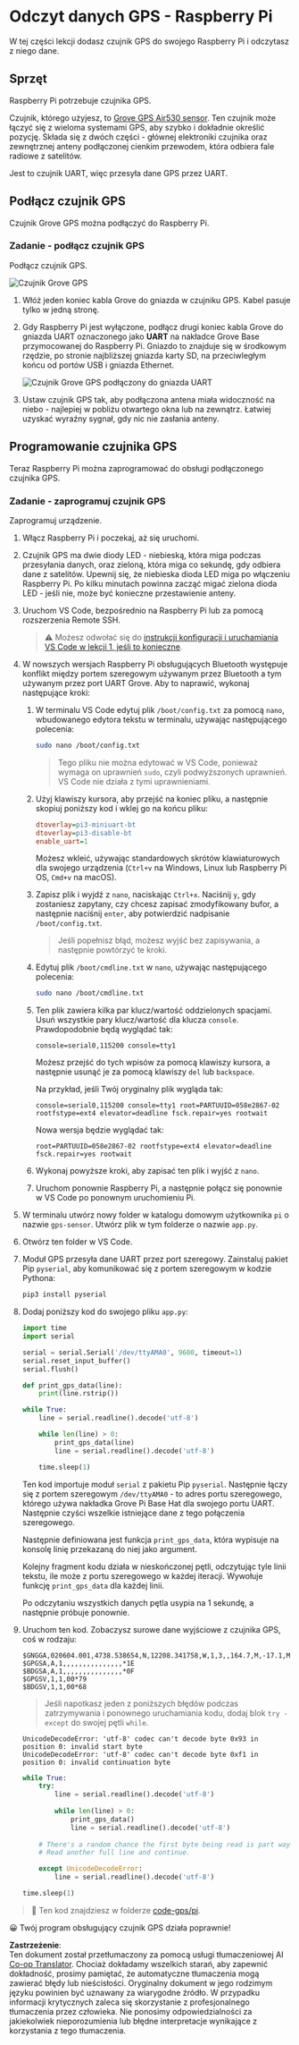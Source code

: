 <!--
CO_OP_TRANSLATOR_METADATA:
{
  "original_hash": "3b2448c7ab4e9673e77e35a50c5e350d",
  "translation_date": "2025-08-26T07:32:57+00:00",
  "source_file": "3-transport/lessons/1-location-tracking/pi-gps-sensor.md",
  "language_code": "pl"
}
-->
# Odczyt danych GPS - Raspberry Pi

W tej części lekcji dodasz czujnik GPS do swojego Raspberry Pi i odczytasz z niego dane.

## Sprzęt

Raspberry Pi potrzebuje czujnika GPS.

Czujnik, którego użyjesz, to [Grove GPS Air530 sensor](https://www.seeedstudio.com/Grove-GPS-Air530-p-4584.html). Ten czujnik może łączyć się z wieloma systemami GPS, aby szybko i dokładnie określić pozycję. Składa się z dwóch części - głównej elektroniki czujnika oraz zewnętrznej anteny podłączonej cienkim przewodem, która odbiera fale radiowe z satelitów.

Jest to czujnik UART, więc przesyła dane GPS przez UART.

## Podłącz czujnik GPS

Czujnik Grove GPS można podłączyć do Raspberry Pi.

### Zadanie - podłącz czujnik GPS

Podłącz czujnik GPS.

![Czujnik Grove GPS](../../../../../translated_images/grove-gps-sensor.247943bf69b03f0d1820ef6ed10c587f9b650e8db55b936851c92412180bd3e2.pl.png)

1. Włóż jeden koniec kabla Grove do gniazda w czujniku GPS. Kabel pasuje tylko w jedną stronę.

1. Gdy Raspberry Pi jest wyłączone, podłącz drugi koniec kabla Grove do gniazda UART oznaczonego jako **UART** na nakładce Grove Base przymocowanej do Raspberry Pi. Gniazdo to znajduje się w środkowym rzędzie, po stronie najbliższej gniazda karty SD, na przeciwległym końcu od portów USB i gniazda Ethernet.

    ![Czujnik Grove GPS podłączony do gniazda UART](../../../../../translated_images/pi-gps-sensor.1f99ee2b2f6528915047ec78967bd362e0e4ee0ed594368a3837b9cf9cdaca64.pl.png)

1. Ustaw czujnik GPS tak, aby podłączona antena miała widoczność na niebo - najlepiej w pobliżu otwartego okna lub na zewnątrz. Łatwiej uzyskać wyraźny sygnał, gdy nic nie zasłania anteny.

## Programowanie czujnika GPS

Teraz Raspberry Pi można zaprogramować do obsługi podłączonego czujnika GPS.

### Zadanie - zaprogramuj czujnik GPS

Zaprogramuj urządzenie.

1. Włącz Raspberry Pi i poczekaj, aż się uruchomi.

1. Czujnik GPS ma dwie diody LED - niebieską, która miga podczas przesyłania danych, oraz zieloną, która miga co sekundę, gdy odbiera dane z satelitów. Upewnij się, że niebieska dioda LED miga po włączeniu Raspberry Pi. Po kilku minutach powinna zacząć migać zielona dioda LED - jeśli nie, może być konieczne przestawienie anteny.

1. Uruchom VS Code, bezpośrednio na Raspberry Pi lub za pomocą rozszerzenia Remote SSH.

    > ⚠️ Możesz odwołać się do [instrukcji konfiguracji i uruchamiania VS Code w lekcji 1, jeśli to konieczne](../../../1-getting-started/lessons/1-introduction-to-iot/pi.md).

1. W nowszych wersjach Raspberry Pi obsługujących Bluetooth występuje konflikt między portem szeregowym używanym przez Bluetooth a tym używanym przez port UART Grove. Aby to naprawić, wykonaj następujące kroki:

    1. W terminalu VS Code edytuj plik `/boot/config.txt` za pomocą `nano`, wbudowanego edytora tekstu w terminalu, używając następującego polecenia:

        ```sh
        sudo nano /boot/config.txt
        ```

        > Tego pliku nie można edytować w VS Code, ponieważ wymaga on uprawnień `sudo`, czyli podwyższonych uprawnień. VS Code nie działa z tymi uprawnieniami.

    1. Użyj klawiszy kursora, aby przejść na koniec pliku, a następnie skopiuj poniższy kod i wklej go na końcu pliku:

        ```ini
        dtoverlay=pi3-miniuart-bt
        dtoverlay=pi3-disable-bt
        enable_uart=1
        ```

        Możesz wkleić, używając standardowych skrótów klawiaturowych dla swojego urządzenia (`Ctrl+v` na Windows, Linux lub Raspberry Pi OS, `Cmd+v` na macOS).

    1. Zapisz plik i wyjdź z `nano`, naciskając `Ctrl+x`. Naciśnij `y`, gdy zostaniesz zapytany, czy chcesz zapisać zmodyfikowany bufor, a następnie naciśnij `enter`, aby potwierdzić nadpisanie `/boot/config.txt`.

        > Jeśli popełnisz błąd, możesz wyjść bez zapisywania, a następnie powtórzyć te kroki.

    1. Edytuj plik `/boot/cmdline.txt` w `nano`, używając następującego polecenia:

        ```sh
        sudo nano /boot/cmdline.txt
        ```

    1. Ten plik zawiera kilka par klucz/wartość oddzielonych spacjami. Usuń wszystkie pary klucz/wartość dla klucza `console`. Prawdopodobnie będą wyglądać tak:

        ```output
        console=serial0,115200 console=tty1 
        ```

        Możesz przejść do tych wpisów za pomocą klawiszy kursora, a następnie usunąć je za pomocą klawiszy `del` lub `backspace`.

        Na przykład, jeśli Twój oryginalny plik wygląda tak:

        ```output
        console=serial0,115200 console=tty1 root=PARTUUID=058e2867-02 rootfstype=ext4 elevator=deadline fsck.repair=yes rootwait
        ```

        Nowa wersja będzie wyglądać tak:

        ```output
        root=PARTUUID=058e2867-02 rootfstype=ext4 elevator=deadline fsck.repair=yes rootwait
        ```

    1. Wykonaj powyższe kroki, aby zapisać ten plik i wyjść z `nano`.

    1. Uruchom ponownie Raspberry Pi, a następnie połącz się ponownie w VS Code po ponownym uruchomieniu Pi.

1. W terminalu utwórz nowy folder w katalogu domowym użytkownika `pi` o nazwie `gps-sensor`. Utwórz plik w tym folderze o nazwie `app.py`.

1. Otwórz ten folder w VS Code.

1. Moduł GPS przesyła dane UART przez port szeregowy. Zainstaluj pakiet Pip `pyserial`, aby komunikować się z portem szeregowym w kodzie Pythona:

    ```sh
    pip3 install pyserial
    ```

1. Dodaj poniższy kod do swojego pliku `app.py`:

    ```python
    import time
    import serial
    
    serial = serial.Serial('/dev/ttyAMA0', 9600, timeout=1)
    serial.reset_input_buffer()
    serial.flush()
    
    def print_gps_data(line):
        print(line.rstrip())
    
    while True:
        line = serial.readline().decode('utf-8')
    
        while len(line) > 0:
            print_gps_data(line)
            line = serial.readline().decode('utf-8')
    
        time.sleep(1)
    ```

    Ten kod importuje moduł `serial` z pakietu Pip `pyserial`. Następnie łączy się z portem szeregowym `/dev/ttyAMA0` - to adres portu szeregowego, którego używa nakładka Grove Pi Base Hat dla swojego portu UART. Następnie czyści wszelkie istniejące dane z tego połączenia szeregowego.

    Następnie definiowana jest funkcja `print_gps_data`, która wypisuje na konsolę linię przekazaną do niej jako argument.

    Kolejny fragment kodu działa w nieskończonej pętli, odczytując tyle linii tekstu, ile może z portu szeregowego w każdej iteracji. Wywołuje funkcję `print_gps_data` dla każdej linii.

    Po odczytaniu wszystkich danych pętla usypia na 1 sekundę, a następnie próbuje ponownie.

1. Uruchom ten kod. Zobaczysz surowe dane wyjściowe z czujnika GPS, coś w rodzaju:

    ```output
    $GNGGA,020604.001,4738.538654,N,12208.341758,W,1,3,,164.7,M,-17.1,M,,*67
    $GPGSA,A,1,,,,,,,,,,,,,,,*1E
    $BDGSA,A,1,,,,,,,,,,,,,,,*0F
    $GPGSV,1,1,00*79
    $BDGSV,1,1,00*68
    ```

    > Jeśli napotkasz jeden z poniższych błędów podczas zatrzymywania i ponownego uruchamiania kodu, dodaj blok `try - except` do swojej pętli `while`.

      ```output
      UnicodeDecodeError: 'utf-8' codec can't decode byte 0x93 in position 0: invalid start byte
      UnicodeDecodeError: 'utf-8' codec can't decode byte 0xf1 in position 0: invalid continuation byte
      ```

    ```python
    while True:
        try:
            line = serial.readline().decode('utf-8')
              
            while len(line) > 0:
                print_gps_data()
                line = serial.readline().decode('utf-8')
      
        # There's a random chance the first byte being read is part way through a character.
        # Read another full line and continue.

        except UnicodeDecodeError:
            line = serial.readline().decode('utf-8')

    time.sleep(1)
    ```

> 💁 Ten kod znajdziesz w folderze [code-gps/pi](../../../../../3-transport/lessons/1-location-tracking/code-gps/pi).

😀 Twój program obsługujący czujnik GPS działa poprawnie!

**Zastrzeżenie**:  
Ten dokument został przetłumaczony za pomocą usługi tłumaczeniowej AI [Co-op Translator](https://github.com/Azure/co-op-translator). Chociaż dokładamy wszelkich starań, aby zapewnić dokładność, prosimy pamiętać, że automatyczne tłumaczenia mogą zawierać błędy lub nieścisłości. Oryginalny dokument w jego rodzimym języku powinien być uznawany za wiarygodne źródło. W przypadku informacji krytycznych zaleca się skorzystanie z profesjonalnego tłumaczenia przez człowieka. Nie ponosimy odpowiedzialności za jakiekolwiek nieporozumienia lub błędne interpretacje wynikające z korzystania z tego tłumaczenia.